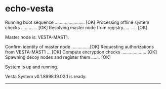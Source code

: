 # echo-vesta

Running boot sequence ........................ [OK]
Processing offline system checks ............. [OK]
Resolving master node from registry..... ..... [OK]

Master node is: VESTA-MAST1.

Confirm identity of master node ...............[OK]
Requesting authorizations from VESTA-MAST1 ... [OK]
Compute encryption checks .................... [OK]
Spawning decoy nodes and register them ....... [OK]

System is up and running.

Vesta System v0.1.8998.19.02.1 is ready.

---


